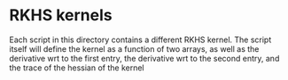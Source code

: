 # RKHS kernels

Each script in this directory contains a different RKHS kernel. The script itself will define the kernel as a function of two arrays, as well as the derivative wrt to the first entry, the derivative wrt to the second entry, and the trace of the hessian of the kernel
